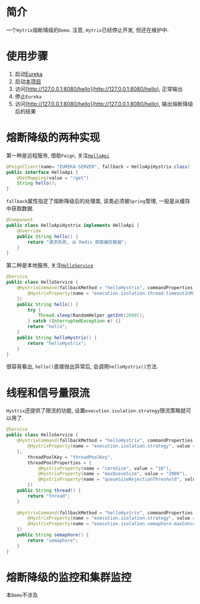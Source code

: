 # 简介
一个`Hytrix`熔断降级的`Demo`. 注意, `Hytrix`已经停止开发, 但还在维护中.

# 使用步骤
1. 启动[Eureka](../ahao-spring-cloud-eureka/ahao-spring-cloud-eureka-server/src/main/java/moe/ahao/spring/cloud/eureka/EurekaServerApplication.java)
1. 启动[本项目](./src/main/java/com/ahao/spring/cloud/Starter.java)
1. 访问[http://127.0.0.1:8080/hello](http://127.0.0.1:8080/hello), 正常输出
1. 停止`Eureka`
1. 访问[http://127.0.0.1:8080/hello](http://127.0.0.1:8080/hello), 输出熔断降级后的结果

# 熔断降级的两种实现
第一种是远程服务, 借助`Feign`, 关注[`HelloApi`](./src/main/java/com/ahao/spring/cloud/module/hello/api)
```java
@FeignClient(name= "EUREKA-SERVER", fallback = HelloApiHystrix.class)
public interface HelloApi {
    @GetMapping(value = "/get")
    String hello();
}
```
`fallback`属性指定了熔断降级后的处理类, 该类必须被`Spring`管理, 一般是从缓存中获取数据.
```java
@Component
public class HelloApiHystrix implements HelloApi {
    @Override
    public String hello() {
        return "请求失败, 从 Redis 获取缓存数据";
    }
}
```

第二种是本地服务, 关注[`HelloService`](./src/main/java/com/ahao/spring/cloud/module/hello/service)
```java
@Service
public class HelloService {
    @HystrixCommand(fallbackMethod = "helloHystrix", commandProperties = {
        @HystrixProperty(name = "execution.isolation.thread.timeoutInMilliseconds", value = "1000")
    })
    public String hello() {
        try {
            Thread.sleep(RandomHelper.getInt(2000));
        } catch (InterruptedException e) {}
        return "hello";
    }
    public String helloHystrix() {
        return "helloHystrix";
    }
}
```
很容易看出, `hello()`直接抛出异常后, 会调用`helloHystrix()`方法.

# 线程和信号量限流
`Hystrix`还提供了限流的功能, 设置`execution.isolation.strategy`限流策略就可以用了.
```java
@Service
public class HelloService {
    @HystrixCommand(fallbackMethod = "helloHystrix", commandProperties = {
        @HystrixProperty(name = "execution.isolation.strategy", value = "THREAD")
    },
        threadPoolKey = "threadPoolKey",
        threadPoolProperties = {
            @HystrixProperty(name = "coreSize", value = "10"),
            @HystrixProperty(name = "maxQueueSize", value = "2000"),
            @HystrixProperty(name = "queueSizeRejectionThreshold", value = "30"),
        })
    public String thread() {
        return "thread";
    }
    
    @HystrixCommand(fallbackMethod = "helloHystrix", commandProperties = {
        @HystrixProperty(name = "execution.isolation.strategy", value = "SEMAPHORE"),
        @HystrixProperty(name = "execution.isolation.semaphore.maxConcurrentRequests", value = "10")
    })
    public String semaphore() {
        return "semaphore";
    }
}
```

# 熔断降级的监控和集群监控
本`Demo`不涉及
